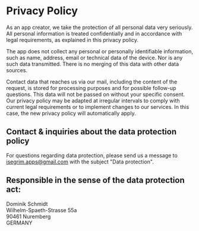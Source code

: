 # Privacy Policy

As an app creator, we take the protection of all personal data very seriously. All personal information is treated confidentially and in accordance with legal requirements, as explained in this privacy policy.

The app does not collect any personal or personally identifiable information, such as name, address, email or technical data of the device. Nor is any such data transmitted. There is no merging of this data with other data sources.

Contact data that reaches us via our mail, including the content of the request, is stored for processing purposes and for possible follow-up questions. This data will not be passed on without your specific consent.
Our privacy policy may be adapted at irregular intervals to comply with current legal requirements or to implement changes to our services. In this case, the new privacy policy will automatically apply.

## Contact & inquiries about the data protection policy
For questions regarding data protection, please send us a message to isegrim.apps@gmail.com with the subject "Data protection".

## Responsible in the sense of the data protection act:

Dominik Schmidt<br />
Wilhelm-Spaeth-Strasse 55a<br />
90461 Nuremberg<br />
GERMANY
